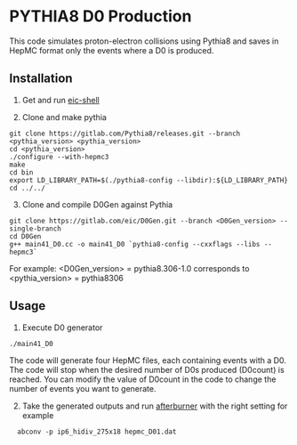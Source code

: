 # PYTHIA8 D0 Production

This code simulates proton-electron collisions using Pythia8 and saves in HepMC format only the events where a D0 is produced.

## Installation

1) Get and run [eic-shell](https://eic.github.io/tutorial-setting-up-environment/02-eic-shell/index.html)

2) Clone and make pythia<Version>
```
git clone https://gitlab.com/Pythia8/releases.git --branch <pythia_version> <pythia_version>
cd <pythia_version>
./configure --with-hepmc3
make
cd bin
export LD_LIBRARY_PATH=$(./pythia8-config --libdir):${LD_LIBRARY_PATH}
cd ../../
```

3) Clone and compile D0Gen against Pythia
```
git clone https://gitlab.com/eic/D0Gen.git --branch <D0Gen_version> --single-branch
cd D0Gen
g++ main41_D0.cc -o main41_D0 `pythia8-config --cxxflags --libs --hepmc3`
```

For example:
<D0Gen_version> = pythia8.306-1.0 corresponds to <pythia_version> = pythia8306

## Usage

1) Execute D0 generator
```
./main41_D0
```
The code will generate four HepMC files, each containing events with a D0. The code will stop when the desired number of D0s produced (D0count) is reached. You can modify the value of D0count in the code to change the number of events you want to generate.

2) Take the generated outputs and run [afterburner](https://github.com/eic/afterburner) with the right setting for example
```
  abconv -p ip6_hidiv_275x18 hepmc_D01.dat
```
